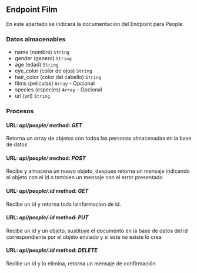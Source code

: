 ## Endpoint Film

En este apartado se indicará la documentacion del Endpoint para People.

### Datos almacenables

- name (nombre) `String`
- gender (genero) `String`
- age (edad) `String`
- eye_color (color de ojos) `String`
- hair_color (color del cabello) `String`
- films (peliculas) `Array` - Opcional
- species (especies) `Array` - Opcional
- url (url) `String`

### Procesos

#### URL: *api/people/* method: *GET*

Retorna un array de objetos con todos las personas almacenadas en la base de datos

#### URL: *api/people/* method: *POST*

Recibe y almacena un nuevo objeto, despues retorna un mensaje indicando el objeto con el id o tambien un mensaje con el error presentado

#### URL: *api/people/:id* method: *GET*

Recibe un id y retorna toda lainformacion de id.

#### URL: *api/people/:id* method: *PUT*

Recibe un id y un objeto, sustituye el documento en la base de datos del id correspondiente por el objeto enviado y si este no existe lo crea

#### URL: *api/people/:id* method: *DELETE*

Recibe un id y lo elimina, retorna un mensaje de confirmación
